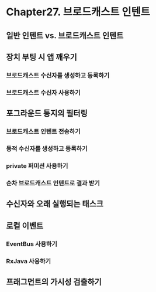 # Chapter27. 브로드캐스트 인텐트

## 일반 인텐트 vs. 브로드캐스트 인텐트

## 장치 부팅 시 앱 깨우기

### 브로드캐스트 수신자를 생성하고 등록하기

### 브로드캐스트 수신자 사용하기

## 포그라운드 통지의 필터링

### 브로드캐스트 인텐트 전송하기

### 동적 수신자를 생성하고 등록하기

### private 퍼미션 사용하기

### 순차 브로드캐스트 인텐트로 결과 받기

## 수신자와 오래 실행되는 태스크

## 로컬 이벤트

### EventBus 사용하기

### RxJava 사용하기

## 프래그먼트의 가시성 검출하기


